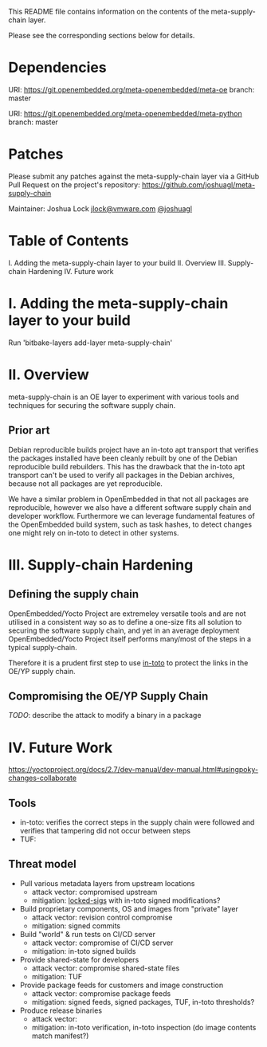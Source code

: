 This README file contains information on the contents of the meta-supply-chain layer.

Please see the corresponding sections below for details.

# Dependencies

  URI: https://git.openembedded.org/meta-openembedded/meta-oe
  branch: master

  URI: https://git.openembedded.org/meta-openembedded/meta-python
  branch: master

# Patches

Please submit any patches against the meta-supply-chain layer via a GitHub Pull
Request on the project's repository:
    https://github.com/joshuagl/meta-supply-chain

Maintainer: Joshua Lock <jlock@vmware.com> [@joshuagl](https://github.com/joshuagl)

# Table of Contents

  I. Adding the meta-supply-chain layer to your build
 II. Overview
III. Supply-chain Hardening
 IV. Future work


# I. Adding the meta-supply-chain layer to your build

Run 'bitbake-layers add-layer meta-supply-chain'

# II. Overview

meta-supply-chain is an OE layer to experiment with various tools and
techniques for securing the software supply chain.

## Prior art

Debian reproducible builds project have an in-toto apt transport that verifies
the packages installed have been cleanly rebuilt by one of the Debian
reproducible build rebuilders. This has the drawback that the in-toto apt
transport can't be used to verify all packages in the Debian archives,
because not all packages are yet reproducible.

We have a similar problem in OpenEmbedded in that not all packages are
reproducible, however we also have a different software supply chain and
developer workflow. Furthermore we can leverage fundamental features of the
OpenEmbedded build system, such as task hashes, to detect changes one might
rely on in-toto to detect in other systems.

# III. Supply-chain Hardening

## Defining the supply chain

OpenEmbedded/Yocto Project are extremeley versatile tools and are not utilised
in a consistent way so as to define a one-size fits all solution to securing
the software supply chain, and yet in an average deployment OpenEmbedded/Yocto
Project itself performs many/most of the steps in a typical supply-chain.

Therefore it is a prudent first step to use [in-toto](https://in-toto.io) to
protect the links in the OE/YP supply chain.

## Compromising the OE/YP Supply Chain

_TODO_: describe the attack to modify a binary in a package

# IV. Future Work

https://yoctoproject.org/docs/2.7/dev-manual/dev-manual.html#usingpoky-changes-collaborate

## Tools

* in-toto: verifies the correct steps in the supply chain were followed and
  verifies that tampering did not occur between steps
* TUF: 

## Threat model

* Pull various metadata layers from upstream locations
  - attack vector: compromised upstream
  - mitigation: [locked-sigs](https://wiki.yoctoproject.org/wiki/TipsAndTricks/LockSharedState)
    with in-toto signed modifications?
* Build proprietary components, OS and images from "private" layer
  - attack vector: revision control compromise
  - mitigation: signed commits
* Build "world" & run tests on CI/CD server
  - attack vector: compromise of CI/CD server
  - mitigation: in-toto signed builds
* Provide shared-state for developers
  - attack vector: compromise shared-state files
  - mitigation: TUF
* Provide package feeds for customers and image construction
  - attack vector: compromise package feeds
  - mitigation: signed feeds, signed packages, TUF, in-toto thresholds?
* Produce release binaries
  - attack vector:
  - mitigation: in-toto verification, in-toto inspection (do image contents match manifest?)

